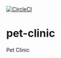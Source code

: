 [![CircleCI](https://circleci.com/gh/circleci/circleci-docs.svg?style=svg)](https://circleci.com/gh/davidsqui/pet-clinic)

# pet-clinic
Pet Clinic
